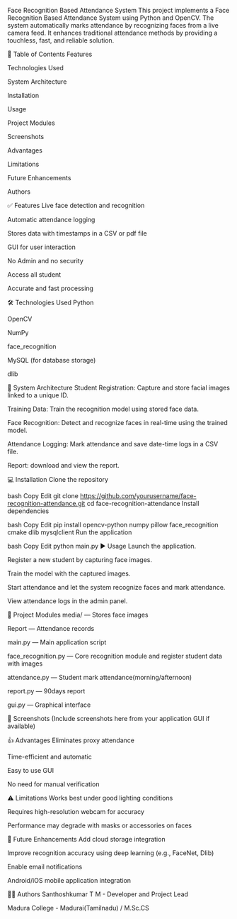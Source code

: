 Face Recognition Based Attendance System
This project implements a Face Recognition Based Attendance System using Python and OpenCV. The system automatically marks attendance by recognizing faces from a live camera feed. It enhances traditional attendance methods by providing a touchless, fast, and reliable solution.

📘 Table of Contents
Features

Technologies Used

System Architecture

Installation

Usage

Project Modules

Screenshots

Advantages

Limitations

Future Enhancements

Authors

✅ Features
Live face detection and recognition

Automatic attendance logging

Stores data with timestamps in a CSV or pdf file

GUI for user interaction

No Admin and no security

Access all student 

Accurate and fast processing

🛠️ Technologies Used
Python

OpenCV

NumPy

face_recognition

MySQL (for database storage)

dlib

🧩 System Architecture
Student Registration: Capture and store facial images linked to a unique ID.

Training Data: Train the recognition model using stored face data.

Face Recognition: Detect and recognize faces in real-time using the trained model.

Attendance Logging: Mark attendance and save date-time logs in a CSV file.

Report: download and view the report.

💻 Installation
Clone the repository

bash
Copy
Edit
git clone https://github.com/yourusername/face-recognition-attendance.git
cd face-recognition-attendance
Install dependencies

bash
Copy
Edit
pip install opencv-python numpy pillow face_recognition cmake dlib mysqlclient
Run the application

bash
Copy
Edit
python main.py
▶️ Usage
Launch the application.

Register a new student by capturing face images.

Train the model with the captured images.

Start attendance and let the system recognize faces and mark attendance.

View attendance logs in the admin panel.

📂 Project Modules
media/ — Stores face images

Report — Attendance records

main.py — Main application script

face_recognition.py — Core recognition module and register student data with images

attendance.py — Student mark attendance(morning/afternoon)

report.py — 90days report 

gui.py — Graphical interface

📸 Screenshots
(Include screenshots here from your application GUI if available)

👍 Advantages
Eliminates proxy attendance

Time-efficient and automatic

Easy to use GUI

No need for manual verification

⚠️ Limitations
Works best under good lighting conditions

Requires high-resolution webcam for accuracy

Performance may degrade with masks or accessories on faces

🔮 Future Enhancements
Add cloud storage integration

Improve recognition accuracy using deep learning (e.g., FaceNet, Dlib)

Enable email notifications

Android/iOS mobile application integration

👨‍💻 Authors
Santhoshkumar T M - Developer and Project Lead

Madura College - Madurai(Tamilnadu) / M.Sc.CS

